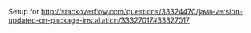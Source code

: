 Setup for http://stackoverflow.com/questions/33324470/java-version-updated-on-package-installation/33327017#33327017